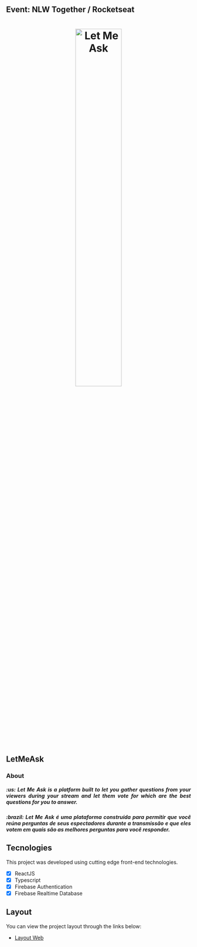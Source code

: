 ## Event: NLW Together / Rocketseat

<h1 align="center">
  <a href="https://github.com/leticia-gm/LetMeAsk">
    <img alt="Let Me Ask" src="https://github.com/leticia-gm/LetMeAsk/public/assets/logo.png" width="50%" />
  </a>
</h1>

## LetMeAsk 

<h3>About</h3>
<h5 align="justify">
  :us: Let Me Ask is a platform built to let you gather questions from your viewers during your stream and let them vote for which are the best questions for you to answer.
</h5>

<h5 align="justify">
   :brazil: Let Me Ask é uma plataforma construída para permitir que você reúna perguntas de seus espectadores durante a transmissão e que eles votem em quais são as melhores perguntas para você responder.
</h5>

## Tecnologies

This project was developed using cutting edge front-end technologies.
  - [X] ReactJS 
  - [X] Typescript 
  - [X] Firebase Authentication 
  - [X] Firebase Realtime Database 

## Layout

You can view the project layout through the links below:
- [Layout Web](https://www.figma.com/file/P4aEjPfhcosUKr4L4z4NDY/Letmeask-Copy) 